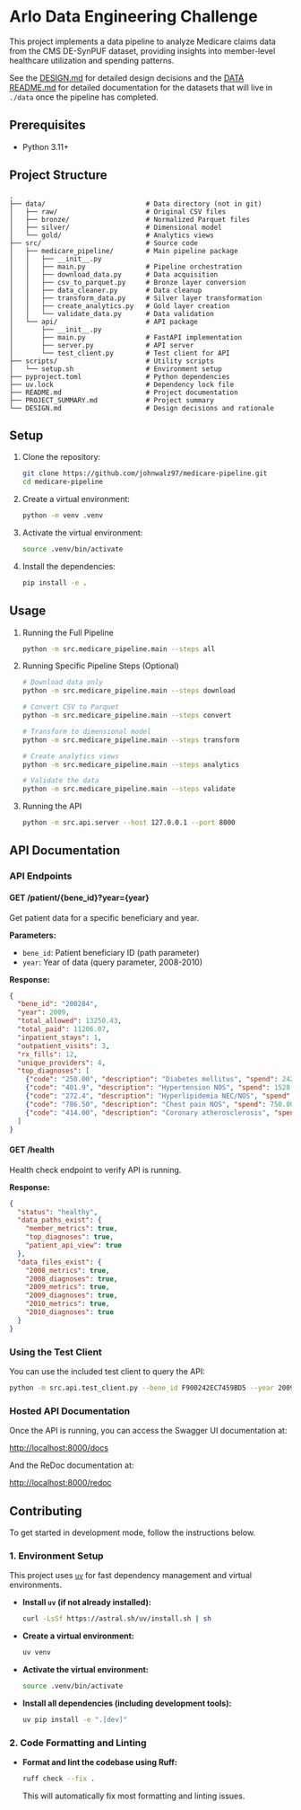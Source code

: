 # Arlo Data Engineering Challenge

This project implements a data pipeline to analyze Medicare claims data from the CMS DE-SynPUF dataset, providing insights into member-level healthcare utilization and spending patterns.

See the [DESIGN.md](./DESIGN.md) for detailed design decisions and the [DATA README.md](./data/README.md) for detailed documentation for the datasets that will live in `./data` once the pipeline has completed.

## Prerequisites

- Python 3.11+

## Project Structure

```plain
.
├── data/                         # Data directory (not in git)
│   ├── raw/                      # Original CSV files
│   ├── bronze/                   # Normalized Parquet files
│   ├── silver/                   # Dimensional model
│   └── gold/                     # Analytics views
├── src/                          # Source code
│   ├── medicare_pipeline/        # Main pipeline package
│   │   ├── __init__.py
│   │   ├── main.py               # Pipeline orchestration
│   │   ├── download_data.py      # Data acquisition
│   │   ├── csv_to_parquet.py     # Bronze layer conversion
│   │   ├── data_cleaner.py       # Data cleanup
│   │   ├── transform_data.py     # Silver layer transformation
│   │   ├── create_analytics.py   # Gold layer creation
│   │   └── validate_data.py      # Data validation
│   └── api/                      # API package
│       ├── __init__.py
│       ├── main.py               # FastAPI implementation
│       ├── server.py             # API server
│       └── test_client.py        # Test client for API
├── scripts/                      # Utility scripts
│   └── setup.sh                  # Environment setup
├── pyproject.toml                # Python dependencies
├── uv.lock                       # Dependency lock file
├── README.md                     # Project documentation
├── PROJECT_SUMMARY.md            # Project summary
└── DESIGN.md                     # Design decisions and rationale
```

## Setup

1. Clone the repository:

   ```bash
   git clone https://github.com/johnwalz97/medicare-pipeline.git
   cd medicare-pipeline
   ```

2. Create a virtual environment:

   ```bash
   python -m venv .venv
   ```

3. Activate the virtual environment:

   ```bash
   source .venv/bin/activate
   ```

4. Install the dependencies:

   ```bash
   pip install -e .
   ```

## Usage

1. Running the Full Pipeline

   ```bash
   python -m src.medicare_pipeline.main --steps all
   ```

2. Running Specific Pipeline Steps (Optional)

   ```bash
   # Download data only
   python -m src.medicare_pipeline.main --steps download

   # Convert CSV to Parquet
   python -m src.medicare_pipeline.main --steps convert

   # Transform to dimensional model
   python -m src.medicare_pipeline.main --steps transform

   # Create analytics views
   python -m src.medicare_pipeline.main --steps analytics

   # Validate the data
   python -m src.medicare_pipeline.main --steps validate
   ```

3. Running the API

   ```bash
   python -m src.api.server --host 127.0.0.1 --port 8000
   ```

## API Documentation

### API Endpoints

#### GET /patient/{bene_id}?year={year}

Get patient data for a specific beneficiary and year.

**Parameters:**

- `bene_id`: Patient beneficiary ID (path parameter)
- `year`: Year of data (query parameter, 2008-2010)

**Response:**

```json
{
  "bene_id": "200284",
  "year": 2009,
  "total_allowed": 13250.43,
  "total_paid": 11206.07,
  "inpatient_stays": 1,
  "outpatient_visits": 3,
  "rx_fills": 12,
  "unique_providers": 4,
  "top_diagnoses": [
    {"code": "250.00", "description": "Diabetes mellitus", "spend": 2423.50},
    {"code": "401.9", "description": "Hypertension NOS", "spend": 1528.33},
    {"code": "272.4", "description": "Hyperlipidemia NEC/NOS", "spend": 982.12},
    {"code": "786.50", "description": "Chest pain NOS", "spend": 750.00},
    {"code": "414.00", "description": "Coronary atherosclerosis", "spend": 522.12}
  ]
}
```

#### GET /health

Health check endpoint to verify API is running.

**Response:**

```json
{
  "status": "healthy",
  "data_paths_exist": {
    "member_metrics": true,
    "top_diagnoses": true,
    "patient_api_view": true
  },
  "data_files_exist": {
    "2008_metrics": true,
    "2008_diagnoses": true,
    "2009_metrics": true,
    "2009_diagnoses": true,
    "2010_metrics": true,
    "2010_diagnoses": true
  }
}
```

### Using the Test Client

You can use the included test client to query the API:

```bash
python -m src.api.test_client.py --bene_id F900242EC7459BD5 --year 2009 --pretty
```

### Hosted API Documentation

Once the API is running, you can access the Swagger UI documentation at:

<http://localhost:8000/docs>

And the ReDoc documentation at:

<http://localhost:8000/redoc>

## Contributing

To get started in development mode, follow the instructions below.

### 1. Environment Setup

This project uses [`uv`](https://github.com/astral-sh/uv) for fast dependency management and virtual environments.

- **Install `uv` (if not already installed):**

  ```bash
  curl -LsSf https://astral.sh/uv/install.sh | sh
  ```

- **Create a virtual environment:**

  ```bash
  uv venv
  ```

- **Activate the virtual environment:**

  ```bash
  source .venv/bin/activate
  ```

- **Install all dependencies (including development tools):**

  ```bash
  uv pip install -e ".[dev]"
  ```

### 2. Code Formatting and Linting

- **Format and lint the codebase using Ruff:**

  ```bash
  ruff check --fix .
  ```

  This will automatically fix most formatting and linting issues.
